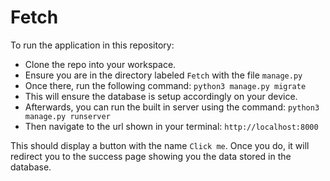 # Fetch
To run the application in this repository:
* Clone the repo into your workspace.
* Ensure you are in the directory labeled `Fetch` with the file `manage.py`
* Once there, run the following command: `python3 manage.py migrate`
* This will ensure the database is setup accordingly on your device.
* Afterwards, you can run the built in server using the command: `python3 manage.py runserver`
* Then navigate to the url shown in your terminal: `http://localhost:8000`

This should display a button with the name `Click me`. Once you do, it will redirect you to the success page showing you the
data stored in the database.
